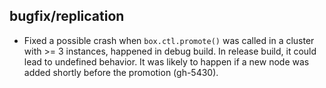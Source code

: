 ## bugfix/replication

* Fixed a possible crash when `box.ctl.promote()` was called in a cluster 
  with >= 3 instances, happened in debug build. In release build, it could lead to
  undefined behavior. It was likely to happen if a new node was added shortly
  before the promotion (gh-5430).
